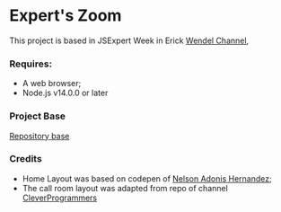 # Expert's Zoom

This project is based in JSExpert Week in Erick [Wendel Channel](https://www.youtube.com/channel/UCh84012dEUE076wM2CVFN9A),

### Requires:

* A web browser;
* Node.js v14.0.0 or later

### Project Base

[Repository base](https://github.com/ErickWendel/jsexpert02-skeleton-ew)

### Credits

* Home Layout was based on codepen of [Nelson Adonis Hernandez](https://codepen.io/nelsonher019/pen/eYZBqOm);
* The call room layout was adapted from repo of channel [CleverProgrammers](https://github.com/CleverProgrammers/nodejs-zoom-clone/blob/master/views/room.ejs)
